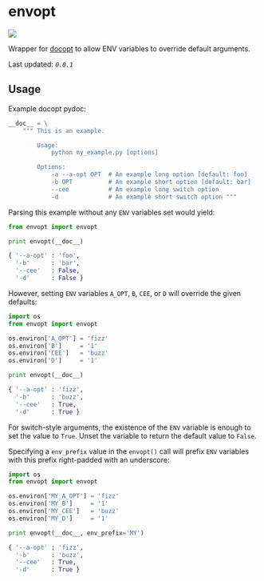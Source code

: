 # envopt

<img src="https://travis-ci.org/amancevice/envopt.svg?branch=master"/>

Wrapper for [docopt](https://github.com/docopt/docopt) to allow ENV variables to override default arguments.

Last updated: *`0.0.1`*

## Usage

Example docopt pydoc:

```python
__doc__ = \
    """ This is an example.

        Usage:
            python my_example.py [options]

        Options:
            -a --a-opt OPT  # An example long option [default: foo]
            -b OPT          # An example short option [default: bar]
            --cee           # An example long switch option
            -d              # An example short switch option """
```

Parsing this example without any `ENV` variables set would yield:

```python
from envopt import envopt

print envopt(__doc__)

{ '--a-opt' : 'foo',
  '-b'      : 'bar',
  '--cee'   : False,
  '-d'      : False }
```

However, setting `ENV` variables `A_OPT`, `B`, `CEE`, or `D` will override the given defaults:

```python
import os
from envopt import envopt

os.environ['A_OPT'] = 'fizz'
os.environ['B']     = '1'
os.environ['CEE']   = 'buzz'
os.environ['D']     = '1'

print envopt(__doc__)

{ '--a-opt' : 'fizz',
  '-b'      : 'buzz',
  '--cee'   : True,
  '-d'      : True }
```

For switch-style arguments, the existence of the `ENV` variable is enough to set the value to `True`. Unset the variable to return the default value to `False`.

Specifying a `env_prefix` value in the `envopt()` call will prefix `ENV` variables with this prefix right-padded with an underscore:

```python
import os
from envopt import envopt

os.environ['MY_A_OPT'] = 'fizz'
os.environ['MY_B']     = '1'
os.environ['MY_CEE']   = 'buzz'
os.environ['MY_D']     = '1'

print envopt(__doc__, env_prefix='MY')

{ '--a-opt' : 'fizz',
  '-b'      : 'buzz',
  '--cee'   : True,
  '-d'      : True }
```
